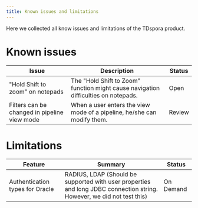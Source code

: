 ```yaml
---
title: Known issues and limitations
---
```

Here we collected all know issues and limitations of the TDspora product.

# Known issues
| Issue | Description | Status|
|------|-------------|--------|
|"Hold Shift to zoom" on notepads|The "Hold Shift to Zoom" function might cause navigation difficulties on notepads.| Open|
| Filters can be changed in pipeline view mode|When a user enters the view mode of a pipeline, he/she can modify them.|Review|

# Limitations
|Feature|Summary|Status|
|---|---|---|
|Authentication types for Oracle|RADIUS, LDAP (Should be supported with user properties and long JDBC connection string. However, we did not test this)|On Demand|

